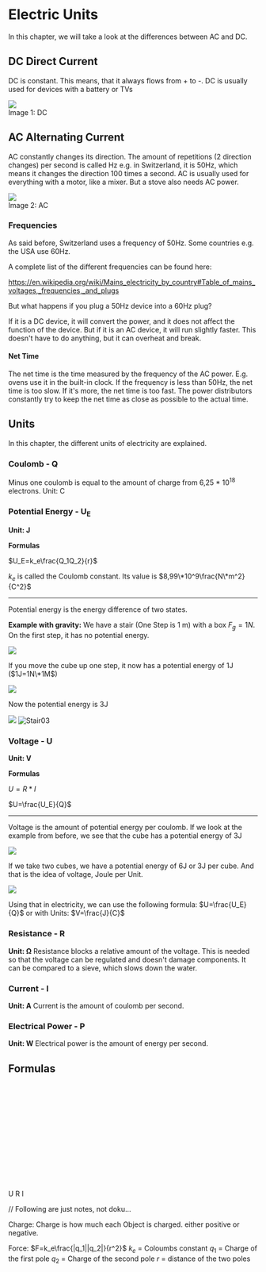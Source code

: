 # Electric Units

In this chapter, we will take a look at the differences between AC and DC.

## DC Direct Current

DC is constant. This means, that it always flows from + to -. DC is usually used for devices with a battery or TVs

![](./media/DC.jpeg)<br>
Image 1: DC

## AC Alternating Current

AC constantly changes its direction. The amount of repetitions (2 direction changes) per second is called Hz e.g. in Switzerland, it is 50Hz, which means it changes the direction 100 times a second. AC is usually used for everything with a motor, like a mixer. But a stove also needs AC power.

![](./media/AC.jpeg)<br>
Image 2: AC

### Frequencies
As said before, Switzerland uses a frequency of 50Hz. Some
countries e.g. the USA use 60Hz.

A complete list of the different frequencies can be found here:

<https://en.wikipedia.org/wiki/Mains_electricity_by_country#Table_of_mains_voltages,_frequencies,_and_plugs>

But what happens if you plug a 50Hz device into a 60Hz plug?

If it is a DC device, it will convert the power, and it does not affect the function of the device. But if it is an AC device, it will run slightly faster. This doesn't have to do anything, but it can overheat and break.
#### Net Time
The net time is the time measured by the frequency of the AC power. E.g. ovens use it in the built-in clock. If the frequency is less than 50Hz, the net time is too slow. If it's more, the net time is too fast. The power distributors constantly try to keep the net time as close as possible to the actual time.
## Units
In this chapter, the different units of electricity are explained.
### Coulomb - Q
Minus one coulomb is equal to the amount of charge from 6,25 * 10<sup>18</sup> electrons.
Unit: C
### Potential Energy - U<sub>E</sub>
**Unit: J**

**Formulas**

$U_E=k_e\frac{Q_1Q_2}{r}$

$k_e$ is called the Coulomb constant. 
Its value is $8,99\*10^9\frac{N\*m^2}{C^2}$

-----

Potential energy is the energy difference of two states.

**Example with gravity:**
We have a stair (One Step is 1 m) with a box $F_g=1N$. On the first step, it has no potential energy.

![](./media/Stair01.svg)

If you move the cube up one step, it now has a potential energy of 1J ($1J=1N\*1M$)

![](./media/Stair02.svg)

Now the potential energy is 3J

![](./media/Stair03.svg)
![Stair03](https://user-images.githubusercontent.com/81629531/190325910-7ad916fe-09fe-437b-818b-9e3bc3589be5.svg)

### Voltage - U

**Unit: V**

**Formulas**

$U=R*I$

$U=\frac{U_E}{Q}$ 

---
Voltage is the amount of potential energy per coulomb.
If we look at the example from before, we see that the cube has a potential energy of 3J

![](./media/Stair03.svg)

If we take two cubes, we have a potential energy of 6J or 3J per cube. And that is the idea of voltage, Joule per Unit.

![](./media/Stair04.svg)

Using that in electricity, we can use the following formula: $U=\frac{U_E}{Q}$ or with Units: $V=\frac{J}{C}$
### Resistance - R
**Unit: Ω**
Resistance blocks a relative amount of the voltage. This is needed so that the voltage can be regulated and doesn't damage components. It can be compared to a sieve, which slows down the water.
### Current - I
**Unit: A**
Current is the amount of coulomb per second.
### Electrical Power - P
**Unit: W**
Electrical power is the amount of energy per second.
## Formulas
<svg width="200" height="200" viewbox="0 0 400 400">

<path 
	  d="
	  M0,395
	  L200,0
	  L400,395
	  z"
	  fill="gray"
	  stroke="Black"
	  stroke-width="10"
	  /> 
<path 
	  d="
	  M100,200
	  L300,200
	  M200,200
	  L200,400"
	  fill="transparent"
	  stroke="Black"
	  stroke-width="10"
	  /> 
<text x="200" y="170" text-anchor="middle" font-size="70pt">U</text>
<text x="160" y="350" text-anchor="end" font-size="70pt">R</text>
<text x="240" y="350" text-anchor="start" font-size="70pt">I</text>
</svg>









// Following are just notes, not doku...

Charge:
Charge is how much each Object is charged. either positive or negative.

Force:
$F=k_e\frac{|q_1||q_2|}{r^2}$
$k_e$ = Coloumbs constant
$q_1$ = Charge of the first pole
$q_2$ = Charge of the second pole
$r$ = distance of the two poles
